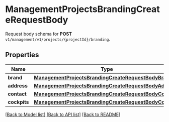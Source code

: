 # ManagementProjectsBrandingCreateRequestBody

Request body schema for **POST** `v1/management/v1/projects/{projectId}/branding`.

## Properties

Name | Type | Description | Notes
------------ | ------------- | ------------- | -------------
**brand** | [**ManagementProjectsBrandingCreateRequestBodyBrand**](ManagementProjectsBrandingCreateRequestBodyBrand.md) |  | [optional] 
**address** | [**ManagementProjectsBrandingCreateRequestBodyAddress**](ManagementProjectsBrandingCreateRequestBodyAddress.md) |  | [optional] 
**contact** | [**ManagementProjectsBrandingCreateRequestBodyContact**](ManagementProjectsBrandingCreateRequestBodyContact.md) |  | [optional] 
**cockpits** | [**ManagementProjectsBrandingCreateRequestBodyCockpits**](ManagementProjectsBrandingCreateRequestBodyCockpits.md) |  | [optional] 

[[Back to Model list]](../README.md#documentation-for-models) [[Back to API list]](../README.md#documentation-for-api-endpoints) [[Back to README]](../README.md)



